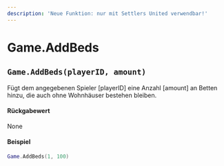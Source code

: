 ```yaml
---
description: 'Neue Funktion: nur mit Settlers United verwendbar!'
---
```


# Game.AddBeds

## `Game.AddBeds(playerID, amount)`

Fügt dem angegebenen Spieler \[playerID] eine Anzahl \[amount] an Betten hinzu, die auch ohne Wohnhäuser bestehen bleiben.

#### Rückgabewert

None

#### Beispiel

```lua
Game.AddBeds(1, 100)
```

